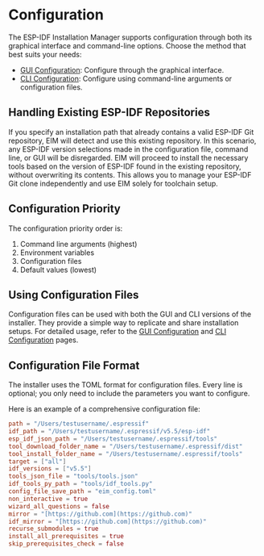 # Configuration

The ESP-IDF Installation Manager supports configuration through both its graphical interface and command-line options. Choose the method that best suits your needs:

- [GUI Configuration](./gui_configuration.md): Configure through the graphical interface.
- [CLI Configuration](./cli_configuration.md): Configure using command-line arguments or configuration files.

## Handling Existing ESP-IDF Repositories
If you specify an installation path that already contains a valid ESP-IDF Git repository, EIM will detect and use this existing repository. In this scenario, any ESP-IDF version selections made in the configuration file, command line, or GUI will be disregarded. EIM will proceed to install the necessary tools based on the version of ESP-IDF found in the existing repository, without overwriting its contents. This allows you to manage your ESP-IDF Git clone independently and use EIM solely for toolchain setup.

## Configuration Priority

The configuration priority order is:
1. Command line arguments (highest)
2. Environment variables
3. Configuration files
4. Default values (lowest)

## Using Configuration Files

Configuration files can be used with both the GUI and CLI versions of the installer. They provide a simple way to replicate and share installation setups. For detailed usage, refer to the [GUI Configuration](./gui_configuration.md) and [CLI Configuration](./cli_configuration.md) pages.

## Configuration File Format

The installer uses the TOML format for configuration files. Every line is optional; you only need to include the parameters you want to configure.

Here is an example of a comprehensive configuration file:

```toml
path = "/Users/testusername/.espressif"
idf_path = "/Users/testusername/.espressif/v5.5/esp-idf"
esp_idf_json_path = "/Users/testusername/.espressif/tools"
tool_download_folder_name = "/Users/testusername/.espressif/dist"
tool_install_folder_name = "/Users/testusername/.espressif/tools"
target = ["all"]
idf_versions = ["v5.5"]
tools_json_file = "tools/tools.json"
idf_tools_py_path = "tools/idf_tools.py"
config_file_save_path = "eim_config.toml"
non_interactive = true
wizard_all_questions = false
mirror = "[https://github.com](https://github.com)"
idf_mirror = "[https://github.com](https://github.com)"
recurse_submodules = true
install_all_prerequisites = true
skip_prerequisites_check = false
```
